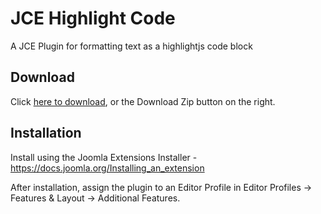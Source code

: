 # JCE Highlight Code
A JCE Plugin for formatting text as a highlightjs code block

## Download
Click [here to download](https://github.com/widgetfactory/editor-highlight/archive/master.zip), or the Download Zip button on the right.

## Installation
Install using the Joomla Extensions Installer - https://docs.joomla.org/Installing_an_extension

After installation, assign the plugin to an Editor Profile in Editor Profiles -> Features & Layout -> Additional Features.

